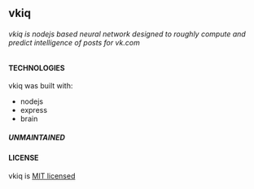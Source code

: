 ## vkiq

###### vkiq is nodejs based neural network designed to roughly compute and predict intelligence of posts for vk.com

#### TECHNOLOGIES

vkiq was built with:

-   nodejs
-   express
-   brain

##### UNMAINTAINED

#### LICENSE

vkiq is [MIT licensed](LICENSE)
